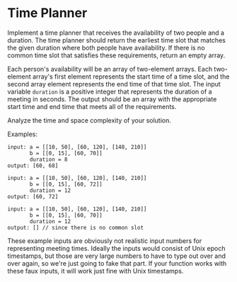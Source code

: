 # Time Planner

Implement a time planner that receives the availability of two people and a
duration. The time planner should return the earliest time slot that matches the
given duration where both people have availability. If there is no common time
slot that satisfies these requirements, return an empty array.

Each person's availability will be an array of two-element arrays. Each
two-element array's first element represents the start time of a time slot, and
the second array element represents the end time of that time slot. The input
variable `duration` is a positive integer that represents the duration of a
meeting in seconds. The output should be an array with the appropriate start
time and end time that meets all of the requirements.

Analyze the time and space complexity of your solution.

Examples:

```
input: a = [[10, 50], [60, 120], [140, 210]]
       b = [[0, 15], [60, 70]]
       duration = 8
output: [60, 68]

input: a = [[10, 50], [60, 120], [140, 210]]
       b = [[0, 15], [60, 72]]
       duration = 12
output: [60, 72]

input: a = [[10, 50], [60, 120], [140, 210]]
       b = [[0, 15], [60, 70]]
       duration = 12
output: [] // since there is no common slot
```

These example inputs are obviously not realistic input numbers for representing
meeting times. Ideally the inputs would consist of Unix epoch timestamps, but
those are very large numbers to have to type out over and over again, so we're
just going to fake that part. If your function works with these faux inputs, it
will work just fine with Unix timestamps.
